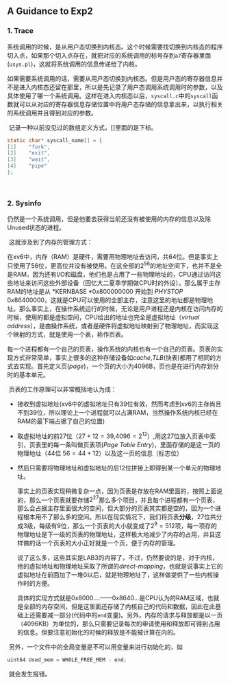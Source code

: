 ## A Guidance to Exp2

### 1. Trace

​	系统调用的时候，是从用户态切换到内核态。这个时候需要找切换到内核态的程序切入点，如果那个切入点存在，就把对应的系统调用的标号存到`a7`寄存器里面(`usys.pl`)，这就将系统调用的信息传递给了内核。	

​	如果需要系统调用的话，需要从用户态切换到内核态。但是用户态的寄存器信息并不是进入内核态还留在那里，所以是先记录了用户态调用系统调用时的参数，以及具体使用了哪一个系统调用。这样在进入内核态以后，`syscall.c`中的`syscall`函数就可以从对应的寄存器信息存储位置中将用户态存储的信息拿出来，以执行相关的系统调用并且得到对应的参数。

​	记录一种以前没见过的数组定义方式，[]里面的是下标。

```c
static char* syscall_name[] = {
[1]    "fork",
[2]    "exit",
[3]    "wait",
[4]    "pipe"
};
```

​	

### 2. Sysinfo

​	仍然是一个系统调用，但是他要去获得当前还没有被使用的内存的信息以及除Unused状态的进程。

​	这就涉及到了内存的管理方式：

​	在xv6中，内存（RAM）是硬件，需要用物理地址去访问，共64位。但是事实上只使用了56位，更高位并没有被使用。在这全部的$2^{56}$的地址空间下，也并不是全是RAM，因为还有I/O和磁盘，他们也是占用了一些物理地址的，CPU通过访问这些地址来访问这些外部设备（回忆大二夏季学期做CPU时的外设）。那么属于主存RAM的地址是从 *KERNBASE *$0x800000000$ 开始到 *PHYSTOP* $0x86400000$，这就是CPU可以使用的全部主存，注意这里的地址都是物理地址。那么事实上，在操作系统运行的时候，无论是用户进程还是内核在访问内存的时候，使用的都是虚拟空间，CPU给出的地址也完全是虚拟地址（*virtual address*），是由操作系统，或者是硬件将虚拟地址映射到了物理地址，而实现这个映射的方式，就是使用一个表，称作页表。

​	每一个进程都有一个自己的页表，操作系统的内核也有一个自己的页表。页表的实现方式非常简单，事实上很多的这种存储设备如*cache*,*TLB*(快表)都用了相同的方式去实现。首先定义页(*page*)，一个页的大小为$4096$B，页也是在进行内存划分时的基本单元。

​	页表的工作原理可以非常概括地认为成：

+ 接收到虚拟地址(xv6中的虚拟地址只有39位有效，然而考虑到xv6的主存尚且不到39位，所以理论上一个进程就可以占满RAM，当然操作系统内核已经在RAM的最下端占据了自己的位置)

+ 取虚拟地址的前27位（$27+12=39$,$4096 = 2^{12}$）,用这27位放入页表中索引，页表里的每一条叫做页表项(*Page Table Entry*)，里面存储的是这一页的物理地址（44位 $56=44+12$）以及这一页的信息（标志位）

+ 然后只需要将物理地址和虚拟地址的后12位拼接上即得到某一个单元的物理地址。

  事实上的页表实现稍微复杂一点，因为页表是存放在RAM里面的，按照上面说的，那么一个页表就要存储$2^{27}$那么多个项目，并且每个进程都有一个页表，那么会占据主存里面很大的空间，但大部分的页表其实都是空的，因为一个进程根本用不了那么多的空间。所以在现实情况下，我们将页表**分级**，27位共分成3级，每级有9位，那么一个页表的大小就变成了$2^9=512$项，每一项存的物理地址是下一级的页表的物理地址，这样极大地减少了内存的占用，并且这样做的话一个页表的大小正好就是一个页，便于内存的管理。

  说了这么多，这些其实是LAB3的内容了，不过，仍然要说的是，对于内核，他的虚拟地址和物理地址采取了所谓的*direct-mapping*，也就是说事实上它的虚拟地址在前面加了一堆0以后，就是物理地址了，这样做提供了一些内核操作时的方便。

  具体的实现方式就是0x8000....——0x8640...是CPU认为的RAM区域，也就是全部的内存空间，但是这里面还存储了内核自己的代码和数据，因此在此基础上还需要减一部分(代码中的`end`变量)。另外，内存的请求与释放都是以一页（4096KB）为单位的，那么只需要记录每次的申请使用和释放即可得到占用的信息。但要注意初始化的时候的释放是不能被计算在内的。

​	另外，一个文件中的全局变量是不可以用变量来进行初始化的，如

```c
uint64 Used_mem = WHOLE_FREE_MEM - end;
```

​	就会发生报错。
